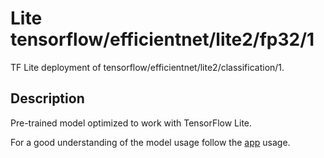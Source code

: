 # Lite tensorflow/efficientnet/lite2/fp32/1
TF Lite deployment of tensorflow/efficientnet/lite2/classification/1.

<!-- asset-path: legacy -->
<!-- parent-model: tensorflow/efficientnet/lite2/classification/1 -->
<!-- interactive-model-name: tflite_image_classifier -->

## Description
Pre-trained model optimized to work with TensorFlow Lite.


For a good understanding of the model usage follow the
[app](https://github.com/tensorflow/examples/blob/master/lite/examples/image_classification/android/lib_support/src/main/java/org/tensorflow/lite/examples/classification/tflite/Classifier.java)
usage.

